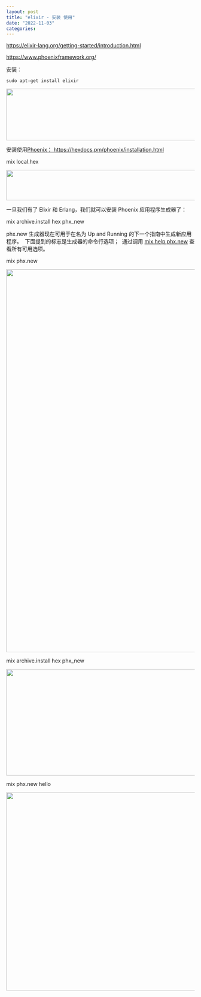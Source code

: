 ```yaml
---
layout: post
title: "elixir - 安装 使用"
date: "2022-11-03"
categories: 
---
```

<p><a href="https://elixir-lang.org/getting-started/introduction.html">https://elixir-lang.org/getting-started/introduction.html</a></p>

<p><a href="https://www.phoenixframework.org/">https://www.phoenixframework.org/</a></p>

<p>安装：</p>

<pre>
<code class="language-plaintext highlighter-rouge">sudo apt-get install elixir</code></pre>

<p><img height="138" src="/uploads/ckeditor/pictures/683/image-20221104084544-1.png" width="1002" /></p>

<p>安装使用<a href="https://hexdocs.pm/phoenix/installation.html">Phoenix： https://hexdocs.pm/phoenix/installation.html</a></p>

<p>mix local.hex</p>

<p><img height="81" src="/uploads/ckeditor/pictures/684/image-20221104085400-2.png" width="1002" /></p>

<p>一旦我们有了 Elixir 和 Erlang，我们就可以安装 Phoenix 应用程序生成器了：</p>

<p>mix archive.install hex phx_new</p>

<p>phx.new 生成器现在可用于在名为 Up and Running 的下一个指南中生成新应用程序。&nbsp; 下面提到的标志是生成器的命令行选项；&nbsp; 通过调用 <a href="https://hexdocs.pm/phoenix/Mix.Tasks.Phx.New.html">mix help phx.new</a> 查看所有可用选项。</p>

<p>mix phx.new</p>

<p><img height="1022" src="/uploads/ckeditor/pictures/686/image-20221104085612-4.png" width="886" /></p>

<p>mix archive.install hex phx_new</p>

<p><img height="284" src="/uploads/ckeditor/pictures/685/image-20221104085438-3.png" width="672" /></p>

<p>mix phx.new hello</p>

<p><img height="529" src="/uploads/ckeditor/pictures/687/image-20221104090325-6.png" width="688" /></p>

<p>&nbsp;</p>

<p>&nbsp;</p>

<p>&nbsp;</p>


